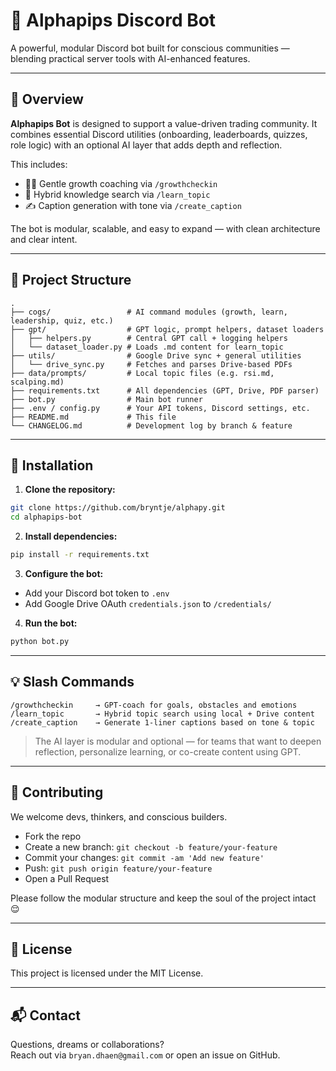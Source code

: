 # 🤖 Alphapips Discord Bot

A powerful, modular Discord bot built for conscious communities — blending practical server tools with AI-enhanced features.

---

## 🌱 Overview

**Alphapips Bot** is designed to support a value-driven trading community.
It combines essential Discord utilities (onboarding, leaderboards, quizzes, role logic) with an optional AI layer that adds depth and reflection.

This includes:

- 🧘‍♂️ Gentle growth coaching via `/growthcheckin`
- 🧠 Hybrid knowledge search via `/learn_topic`
- ✍️ Caption generation with tone via `/create_caption`

The bot is modular, scalable, and easy to expand — with clean architecture and clear intent.

---

## 📁 Project Structure

```plaintext
.
├── cogs/                 # AI command modules (growth, learn, leadership, quiz, etc.)
├── gpt/                  # GPT logic, prompt helpers, dataset loaders
│   ├── helpers.py        # Central GPT call + logging helpers
│   └── dataset_loader.py # Loads .md content for learn_topic
├── utils/                # Google Drive sync + general utilities
│   └── drive_sync.py     # Fetches and parses Drive-based PDFs
├── data/prompts/         # Local topic files (e.g. rsi.md, scalping.md)
├── requirements.txt      # All dependencies (GPT, Drive, PDF parser)
├── bot.py                # Main bot runner
├── .env / config.py      # Your API tokens, Discord settings, etc.
├── README.md             # This file
└── CHANGELOG.md          # Development log by branch & feature
```

---

## 🚀 Installation

1. **Clone the repository:**
```bash
git clone https://github.com/bryntje/alphapy.git
cd alphapips-bot
```

2. **Install dependencies:**
```bash
pip install -r requirements.txt
```

3. **Configure the bot:**
- Add your Discord bot token to `.env`
- Add Google Drive OAuth `credentials.json` to `/credentials/`

4. **Run the bot:**
```bash
python bot.py
```

---

## 💡 Slash Commands

```plaintext
/growthcheckin     → GPT-coach for goals, obstacles and emotions
/learn_topic       → Hybrid topic search using local + Drive content
/create_caption    → Generate 1-liner captions based on tone & topic
```

> The AI layer is modular and optional — for teams that want to deepen reflection, personalize learning, or co-create content using GPT.

---

## 🤝 Contributing

We welcome devs, thinkers, and conscious builders.

- Fork the repo
- Create a new branch: `git checkout -b feature/your-feature`
- Commit your changes: `git commit -am 'Add new feature'`
- Push: `git push origin feature/your-feature`
- Open a Pull Request

Please follow the modular structure and keep the soul of the project intact 😌

---

## 📄 License

This project is licensed under the MIT License.

---

## 📬 Contact

Questions, dreams or collaborations?  
Reach out via `bryan.dhaen@gmail.com` or open an issue on GitHub.
